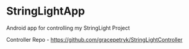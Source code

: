 # StringLightApp
Android app for controlling my StringLight Project

Controller Repo - https://github.com/gracepetryk/StringLightController

